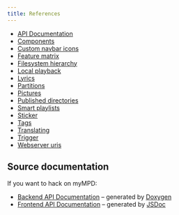 ```yaml
---
title: References
---
```


- [API Documentation](api/index.md)
- [Components](components.md)
- [Custom navbar icons](custom-navbar-icons.md)
- [Feature matrix](feature-matrix.md)
- [Filesystem hierarchy](filesystem-hierarchy.md)
- [Local playback](local-playback.md)
- [Lyrics](lyrics.md)
- [Partitions](partitions.md)
- [Pictures](pictures.md)
- [Published directories](published-directories.md)
- [Smart playlists](smart-playlists.md)
- [Sticker](sticker.md)
- [Tags](tags.md)
- [Translating](translating.md)
- [Trigger](trigger.md)
- [Webserver uris](webserver-uris.md)

## Source documentation

If you want to hack on myMPD:

- [Backend API Documentation](../doxygen/html/index.html) &ndash; generated by [Doxygen](https://www.doxygen.nl/)
- [Frontend API Documentation](../jsdoc/index.html) &ndash; generated by [JSDoc](https://jsdoc.app/)
